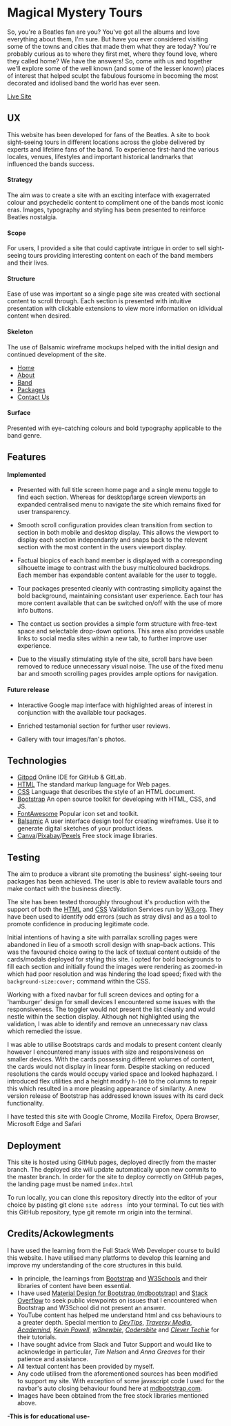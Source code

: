 # Magical Mystery Tours

So, you're a Beatles fan are you? You've got all the albums and love everything about them, I'm sure. But have you ever considered visiting some of the towns and cities that made them what they are today? You're probably curious as to where they first met, where they found love, where they called home? We have the answers! So, come with us and together we'll explore some of the well known (and some of the lesser known) places of interest that helped sculpt the fabulous foursome in becoming the most decorated and idolised band the world has ever seen.

[Live Site]()

## UX 

This website has been developed for fans of the Beatles. A site to book sight-seeing tours in different locations across the globe delivered by experts and lifetime fans of the band. To experience first-hand the various locales, venues, lifestyles and important historical landmarks that influenced the bands success. 

#### Strategy

The aim was to create a site with an exciting interface with exagerrated colour and psychedelic content to compliment one of the bands most iconic eras. Images, typography and styling has been presented to reinforce Beatles nostalgia. 

#### Scope

For users, I provided a site that could captivate intrigue in order to sell sight-seeing tours providing interesting content on each of the band members and their lives. 

#### Structure

Ease of use was important so a single page site was created with sectional content to scroll through. Each section is presented with intuitive presentation with clickable extensions to view more information on idividual content when desired. 

#### Skeleton

The use of Balsamic wireframe mockups helped with the initial design and continued development of the site. 

* [Home]()
* [About]()
* [Band]()
* [Packages]()
* [Contact Us]()

#### Surface

Presented with eye-catching colours and bold typography applicable to the band genre. 

## Features 

#### Implemented
* Presented with full title screen home page and a single menu toggle to find each section. Whereas for desktop/large screen viewports an expanded centralised menu to navigate the site which remains fixed for user transparency. 

* Smooth scroll configuration provides clean transition from section to section in both mobile and desktop display. This allows the viewport to display each section independantly and snaps back to the relevent section with the most content in the users viewport display. 

* Factual biopics of each band member is displayed with a corresponding silhouette image to contrast with the busy multicoloured backdrops. Each member has expandable content available for the user to toggle. 

* Tour packages presented cleanly with contrasting simplicity against the bold background, maintaining consistant user experience. Each tour has more content available that can be switched on/off with the use of more info buttons.

* The contact us section provides a simple form structure with free-text space and selectable drop-down options. This area also provides usable links to social media sites within a new tab, to further improve user experience. 

* Due to the visually stimulating style of the site, scroll bars have been removed to reduce unnecessary visual noise. The use of the fixed menu bar and smooth scrolling pages provides ample options for navigation. 

#### Future release
* Interactive Google map interface with highlighted areas of interest in conjunction with the available tour packages. 

* Enriched testamonial section for further user reviews.

* Gallery with tour images/fan's photos.

## Technologies
* [Gitpod](https://www.gitpod.io/) Online IDE for GitHub & GitLab.
* [HTML](https://www.w3schoolshttps://www.gitpod.io/.com/html/) The standard markup language for Web pages.
* [CSS](https://www.w3schools.com/css/) Language that describes the style of an HTML document.
* [Bootstrap](https://getbootstrap.com/) An open source toolkit for developing with HTML, CSS, and JS.
* [FontAwesome](https://fontawesome.com/) Popular icon set and toolkit.
* [Balsamic](https://balsamiq.com/) A user interface design tool for creating wireframes. Use it to generate digital sketches of your product ideas.
* [Canva](https://www.canva.com/)/[Pixabay](https://pixabay.com/)/[Pexels](https://pixabay.com/) Free stock image libraries.


## Testing

The aim to produce a vibrant site promoting the business' sight-seeing tour packages has been achieved. The user is able to review available tours and make contact with the business directly. 

The site has been tested thoroughly throughout it's production with the support of both the [HTML](https://validator.w3.org/#validate_by_input) and [CSS](https://jigsaw.w3.org/css-validator/#validate_by_input) Validation Services run by [W3.org](https://www.w3.org/). They have been used to identify odd errors (such as stray divs) and as a tool to promote confidence in producing legitimate code.

Initial intentions of having a site with parrallax scrolling pages were abandoned in lieu of a smooth scroll design with snap-back actions. This was the favoured choice owing to the lack of textual content outside of the cards/modals deployed for styling this site. I opted for bold backgrounds to fill each section and initially found the images were rendering as zoomed-in which had poor resolution and was hindering the load speed; fixed with the ```background-size:cover;``` command within the CSS.

Working with a fixed navbar for full screen devices and opting for a 'hamburger' design for small devices I encountered some issues with the responsiveness. The toggler would not present the list cleanly and would nestle within the section display. Although not highlighted using the validation, I was able to identify and remove an unnecessary nav class which remedied the issue. 

I was able to utilise Bootstraps cards and modals to present content cleanly however I encountered many issues with size and responsiveness on smaller devices. With the cards possessing different volumes of content, the cards would not display in linear form. Despite stacking on reduced resolutions the cards would occupy varied space and looked haphazard. I introduced flex utilities and a height modify ```h-100``` to the columns to repair this which resulted in a more pleasing appearance of similarity. A new version release of Bootstrap has addressed known issues with its card deck functionality. 

I have tested this site with Google Chrome, Mozilla Firefox, Opera Browser, Microsoft Edge and Safari







## Deployment


This site is hosted using GitHub pages, deployed directly from the master branch. The deployed site will update automatically upon new commits to the master branch. In order for the site to deploy correctly on GitHub pages, the landing page must be named ```index.html```

To run locally, you can clone this repository directly into the editor of your choice by pasting git clone ```site address ``` into your terminal. To cut ties with this GitHub repository, type git remote rm origin into the terminal.




## Credits/Ackowlegments

I have used the learning from the Full Stack Web Developer course to build this website. I have utilised many platforms to develop this learning and improve my understanding of the core structures in this build.

* In principle, the learnings from [Bootstrap](https://getbootstrap.com/) and [W3Schools](https://www.w3schools.com/) and their libraries of content have been essential. 
* I have used [Material Design for Bootstrap (mdbootstrap)](https://mdbootstrap.com/) and [Stack Overflow](https://stackoverflow.com/) to seek public viewpoints on issues that I encountered when Bootstrap and W3School did not present an answer. 
* YouTube content has helped me understand html and css behaviours to a greater depth. Special mention to [_DevTips_](https://www.youtube.com/user/DevTipsForDesigners/videos), [_Traversy Media_](https://www.youtube.com/user/TechGuyWeb/videos), [_Academind_](https://www.youtube.com/channel/UCSJbGtTlrDami-tDGPUV9-w/videos), [_Kevin Powell_](https://www.youtube.com/user/KepowOb/videos), [_w3newbie_](https://www.youtube.com/user/TheMACinTUTS/videos), [_Codersbite_](https://www.youtube.com/channel/UC8c4OFeOvNGmUlHLfQb9TVg) and [_Clever Techie_](https://www.youtube.com/channel/UC1WxZFhq56xs1oxXH-XveSQ) for their tutorials.
* I have sought advice from Slack and Tutor Support and would like to acknowledge in particular, _Tim Nelson_ and _Anna Greaves_ for their patience and assistance. 
* All textual content has been provided by myself.
* Any code utilised from the aforementioned sources has been modified to support my site. With exception of some javascript code I used for the navbar's auto closing behaviour found here at [mdbootstrap.com](https://mdbootstrap.com/support/general/auto-close-navbar-when-click-on-link-responsive-mode/).
* Images have been obtained from the free stock libraries mentioned above.


**-This is for educational use-**

